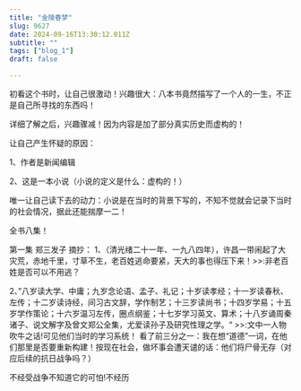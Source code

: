 ```yaml
--- 
title: "金陵春梦" 
slug: 9627
date: 2024-09-16T13:30:12.011Z 
subtitle: "" 
tags: ["blog_1"] 
draft: false

--- 
```



初看这个书时，让自己很激动！兴趣很大：八本书竟然描写了一个人的一生，不正是自己所寻找的东西吗！

详细了解之后，兴趣骤减！因为内容是加了部分真实历史而虚构的！

让自己产生怀疑的原因：

1、作者是新闻编辑

2、这是一本小说（小说的定义是什么：虚构的！）




唯一让自己读下去的动力：小说是在当时的背景下写的，不知不觉就会记录下当时的社会情况，据此还能揣摩一二！

全书八集！

第一集 郑三发子    摘抄：
1、（清光绪二十一年、一九八四年），许昌一带闹起了大灾荒，赤地千里，寸草不生，老百姓逃命要紧，天大的事也得压下来！>>:非老百姓是否可以不用逃？

2、”八岁读大学、中庸；九岁念论语、孟子、礼记；十岁读孝经；十一岁读春秋、左传；十二岁读诗经，间习古文辞，学作制艺；十三岁读尚书；十四岁学易；十五岁学作策论；十六岁温习左传，圈点纲鉴；十七岁学习英文、算术；十八岁诵周秦诸子、说文解字及曾文郑公全集，尤爱读孙子及研究性理之学。“    >>:文中一人物吹牛之话!可见他们当时的学习系统！
看了前三分之一：我在想“道德”一词，在他们那里是否要重新构建！按现在社会，做坏事会遭天谴的话：他们将尸骨无存（对应后续的抗日战争吗？）

不经受战争不知道它的可怕!不经历   


